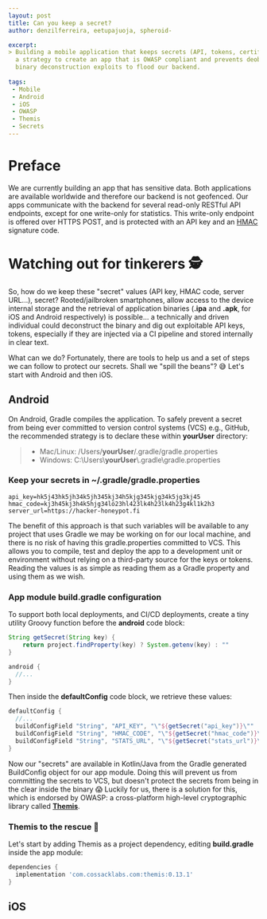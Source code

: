 ```yaml
---
layout: post
title: Can you keep a secret?
author: denzilferreira, eetupajuoja, spheroid-

excerpt: 
> Building a mobile application that keeps secrets (API, tokens, certificates, server URLs) safe is hard. In this post, we share 
  a strategy to create an app that is OWASP compliant and prevents deobfuscation and 
  binary deconstruction exploits to flood our backend.
    
tags:
 - Mobile
 - Android
 - iOS
 - OWASP
 - Themis
 - Secrets
---
```


# Preface
We are currently building an app that has sensitive data. Both applications are available 
worldwide and therefore our backend is not geofenced. Our apps communicate with the backend for several read-only RESTful 
API endpoints, except for one write-only for statistics. This write-only endpoint is offered over HTTPS POST, 
and is protected with an API key and an [HMAC](https://en.wikipedia.org/wiki/HMAC) signature code.

# Watching out for tinkerers 🕵️

So, how do we keep these "secret" values (API key, HMAC code, server URL...), secret? Rooted/jailbroken smartphones, allow access to the 
device internal storage and the retrieval of application binaries (**.ipa** and **.apk**, for iOS and Android respectively)
is possible... a technically and driven individual could deconstruct the binary and dig out exploitable API keys, tokens, 
especially if they are injected via a CI pipeline and stored internally in clear text.

What can we do? Fortunately, there are tools to help us and a set of steps we can follow to protect our secrets. Shall we 
"spill the beans"? 😅 Let's start with Android and then iOS.

## Android

On Android, Gradle compiles the application. To safely prevent a secret from being ever committed to version control
systems (VCS) e.g., GitHub, the recommended strategy is to declare these within **yourUser** directory:

> - Mac/Linux: /Users/**yourUser**/.gradle/gradle.properties
> - Windows: C:\Users\\**yourUser**\\.gradle\gradle.properties

### Keep your secrets in ~/.gradle/gradle.properties

```properties
api_key=hk5j43hk5jh34k5jh345kj34h5kjg345kjg34k5jg3kj45
hmac_code=kj3h45kj3h4k5hjg34lö23hl423lk4h23lk4h23g4kl1k2h3
server_url=https://hacker-honeypot.fi
```

The benefit of this approach is that such variables will be available to any project that uses Gradle we may be working
on for our local machine, and there is no risk of having this gradle.properties committed to VCS. This allows you to 
compile, test and deploy the app to a development unit or environment without relying on a third-party source for the 
keys or tokens. Reading the values is as simple as reading them as a Gradle property and using them as we wish.

### App module build.gradle configuration

To support both local deployments, and CI/CD deployments, create a tiny utility
Groovy function before the **android** code block:

```groovy
String getSecret(String key) {
    return project.findProperty(key) ? System.getenv(key) : ""
}

android {
  //...
}
```

Then inside the **defaultConfig** code block, we retrieve these values:

```groovy
defaultConfig {
  //...
  buildConfigField "String", "API_KEY", "\"${getSecret("api_key")}\""
  buildConfigField "String", "HMAC_CODE", "\"${getSecret("hmac_code")}\""
  buildConfigField "String", "STATS_URL", "\"${getSecret("stats_url")}\""
}
```

Now our "secrets" are available in Kotlin/Java from the Gradle generated BuildConfig object for our app module.
Doing this will prevent us from committing the secrets to VCS, but doesn't protect the secrets from being in the clear
inside the binary 😱 Luckily for us, there is a solution for this, which is endorsed by OWASP: a cross-platform
high-level cryptographic library called **[Themis](https://www.cossacklabs.com/themis/)**.

### Themis to the rescue 🔐

Let's start by adding Themis as a project dependency, editing **build.gradle** inside the app module:

```groovy
dependencies {
  implementation 'com.cossacklabs.com:themis:0.13.1'
}
```



## iOS

